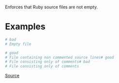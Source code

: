 
Enforces that Ruby source files are not empty.

# Examples

```ruby
# bad
# Empty file

# good
# File containing non commented source lines# good
# File consisting only of comments# bad
# File consisting only of comments
```

[Source](http://www.rubydoc.info/gems/rubocop/RuboCop/Cop/Lint/EmptyFile)
